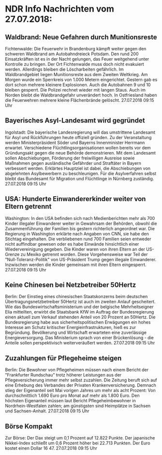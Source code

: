 # NDR Info Nachrichten vom 27.07.2018:


## Waldbrand: Neue Gefahren durch Munitionsreste
Fichtenwalde: Die Feuerwehr in Brandenburg kämpft weiter gegen den schweren Waldbrand am Autobahndreieck Potsdam. Den rund 200 Einsatzkräften ist es in der Nacht gelungen, das Feuer weitgehend unter Kontrolle zu bringen. Der Ort Fichtenwalde muss doch nicht evakuiert werden. Allerdings bleiben die Löscharbeiten gefährlich. Im Waldbrandgebiet liegen Munitionsreste aus dem Zweiten Weltkrieg. Am Morgen wurde ein Sperrkreis von 1.000 Metern eingerichtet. Gestern gab es dort schon mehrere kleinere Explosionen. Auch die Autobahnen 9 und 10 bleiben gesperrt. Die Polizei rechnet wieder mit langen Staus. Auch im Norden bleibt die Waldbrandgefahr unverändert hoch. In Ostfriesland haben die Feuerwehren mehrere kleine Flächenbrände gelöscht. 27.07.2018 09:15 Uhr 

## Bayerisches Asyl-Landesamt wird gegründet
Ingolstadt: Die bayerische Landesregierung will das umstrittene Landesamt für Asyl und Rückführungen heute offiziell gründen. Zu der Veranstaltung werden Ministerpräsident Söder und Bayerns Innenminister Herrmann erwartet. Verschiedene Flüchtlingsorganisationen wollen bereits vor dem Gründungsakt gegen die neue Behörde demonstrieren. Mit dem Landesamt sollen Abschiebungen, Förderung der freiwilligen Ausreise sowie Maßnahmen gegen ausländische Gefährder und Straftäter in Bayern verbessert werden. Erklärtes Hauptziel ist dabei, die Abschiebungen von abgelehnten Asylbewerbern zu beschleunigen. Für die Asylverfahren selbst bleibt das Bundesamt für Migration und Flüchtlinge in Nürnberg zuständig. 27.07.2018 09:15 Uhr 

## USA: Hunderte Einwandererkinder weiter von Eltern getrennt
Washington: In den USA befinden sich nach Medienberichten mehr als 700 Kinder illegaler Einwanderer weiter in Gewahrsam der Behörden, obwohl die Zusammenführung der Familien bis gestern richterlich angeordnet war. Die Regierung in Washington erklärte nach Angaben von CNN, sie habe den Stichtag eingehalten. Die verbliebenen rund 700 Familien seien entweder nicht auffindbar gewesen oder es habe Einwände hinsichtlich einer Wiedervereinigung gegeben. Die Kinder waren von ihren Eltern an der US-Grenze zu Mexiko getrennt worden. Diese Vorgehensweise war Teil der "Null-Toleranz-Politik" von US-Präsident Trump gegen illegale Einwanderer. Inzwischen werden die Kinder gemeinsam mit ihren Eltern eingesperrt. 27.07.2018 09:15 Uhr 

## Keine Chinesen bei Netzbetreiber 50Hertz
Berlin: Der Einstieg eines chinesischen Staatskonzerns beim deutschen Übertragungsnetzbetreiber 50Hertz ist auch im zweiten Anlauf gescheitert. Wie das Bundeswirtschaftsministerium und der belgische Mehrheitseigner Elia mitteilten, erwirbt die Staatsbank KfW im Auftrag der Bundesregierung einen aktuell zum Verkauf stehenden Anteil von 20 Prozent an 50Hertz. Die Bundesregierung habe aus sicherheitspolitischen Erwägungen ein hohes Interesse am Schutz kritischer Energieinfrastrukturen, hieß es zur Begründung. Bevölkerung und Wirtschaft erwarteten eine zuverlässige Energieversorgung. Das Ministerium sprach von einer Brückenlösung - die Anteile sollen perspektivisch weiterveräußert werden. 27.07.2018 09:15 Uhr 

## Zuzahlungen für Pflegeheime steigen
Berlin: Die Bewohner von Pflegeheimen müssen nach einem Bericht der "Frankfurter Rundschau" trotz höherer Leistungen aus der Pflegeversicherung immer mehr selbst zuzahlen. Die Zeitung beruft sich auf eine Erhebung des Verbandes der Privaten Krankenversicherung. Demnach stieg der Eigenanteil seit Mai vorigen Jahres um mehr als acht Prozent: Von durchschnittlich 1.690 Euro pro Monat auf mehr als 1.800 Euro. Den höchsten Eigenanteil müssen laut Bericht Pflegeheimbewohner in Nordrhein-Westfalen zahlen; am günstigsten sind Heimplätze in Sachsen und Sachsen-Anhalt. 27.07.2018 09:15 Uhr 

## Börse Kompakt
Zur Börse: Der Dax steigt um 0,1 Prozent auf 12.822 Punkte. Der japanische Nikkei-Index schließt um 0,6 Prozent höher bei 22.713 Punkten. Der Euro kostet einen Dollar 16 47. 27.07.2018 09:15 Uhr 
